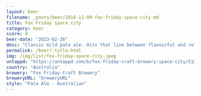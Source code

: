 ```yaml
---
layout: beer
filename: _posts/beer/2016-11-09-fox-friday-space-city.md
title: Fox Friday space city
category: beer
score: 8
beer-date: "2023-02-26"
desc: "Classic mild pale ale. Hits that line between flavourful and refreshing"
permalink: /beer/:title.html
img: /img/list/fox-friday-space-city.jpeg
untappd: "https://untappd.com/b/fox-friday-craft-brewery-space-city/5122463"
country: "Australia"
brewery: "Fox Friday Craft Brewery"
breweryURL: "breweryURL"
style: "Pale Ale - Australian"
---
```

